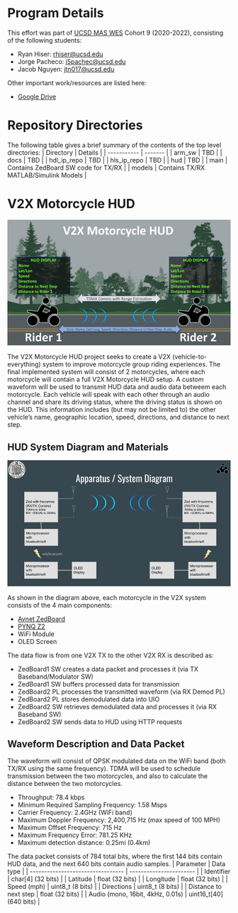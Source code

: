# Program Details
This effort was part of [UCSD MAS WES](https://jacobsschool.ucsd.edu/mas/wes) Cohort 9 (2020-2022), consisting of the following students:
- Ryan Hiser: rhiser@ucsd.edu
- Jorge Pacheco: j5pachec@ucsd.edu
- Jacob Nguyen: jtn017@ucsd.edu

Other important work/resources are listed here:
- [Google Drive](https://drive.google.com/drive/folders/1-ji_W6FZ46F6Ge3nmcZqJ8UrlpsPyltQ?usp=sharing)

# Repository Directories
The following table gives a brief summary of the contents of the top level directories:
| Directory   | Details |
| ----------- | ------- |
| arm_sw      | TBD     |
| docs        | TBD     |
| hdl_ip_repo | TBD     |
| hls_ip_repo | TBD     |
| hud         | TBD     |
| main        | Contains ZedBoard SW code for TX/RX   |
| models      | Contains TX/RX MATLAB/Simulink Models |

# V2X Motorcycle HUD
![alt text](docs/images/v2x.png?raw=true)

The V2X Motorcycle HUD project seeks to create a V2X (vehicle-to-everything) system to improve motorcycle group riding experiences.
The final implemented system will consist of 2 motorcycles, where each motorcycle will contain a full V2X Motorcycle HUD setup.
A custom waveform will be used to transmit HUD data and audio data betweem each motorcycle.
Each vehicle will speak with each other through an audio channel and share its driving status, where the driving status is shown on the HUD.
This information includes (but may not be limited to) the other vehicle’s name, geographic location, speed, directions, and distance to next step.

## HUD System Diagram and Materials
![alt text](docs/images/apparatus.png?raw=true)

As shown in the diagram above, each motorcycle in the V2X system consists of the 4 main components:
- [Avnet ZedBoard](https://www.avnet.com/wps/portal/us/products/avnet-boards/avnet-board-families/zedboard/)
- [PYNQ Z2](http://www.pynq.io/board.html)
- WiFi Module
- OLED Screen

The data flow is from one V2X TX to the other V2X RX is described as:
- ZedBoard1 SW creates a data packet and processes it (via TX Baseband/Modulator SW)
- ZedBoard1 SW buffers processed data for transmission
- ZedBoard2 PL processes the transmitted waveform (via RX Demod PL)
- ZedBoard2 PL stores demodulated data into UIO
- ZedBoard2 SW retrieves demodulated data and processes it (via RX Baseband SW) 
- ZedBoard2 SW sends data to HUD using HTTP requests

## Waveform Description and Data Packet
The waveform will consist of QPSK modulated data on the WiFi band (both TX/RX using the same frequency).
TDMA will be used to schedule transmission between the two motorcycles, and also to calculate the distance between the two motorcycles.
- Throughput: 78.4 kbps
- Minimum Required Sampling Frequency: 1.58 Msps
- Carrier Frequency: 2.4GHz (WiFi band)
- Maximum Doppler Frequency: 2,400,715 Hz (max speed of 100 MPH)
- Maximum Offset Frequency: 715 Hz
- Maximum Frequency Error: 781.25 KHz
- Maximum detection distance: 0.25mi (0.4km)

The data packet consists of 784 total bits, where the first 144 bits contain HUD data, and the next 640 bits contain audio samples.
| Parameter                         | Data type               |
| --------------------------------- | ----------------------- |
| Identifier                        | char[4]      (32 bits)  |
| Latitude                          | float        (32 bits)  |
| Longitude                         | float        (32 bits)  |
| Speed (mph)                       | uint8_t      (8  bits)  |
| Directions                        | uint8_t      (8  bits)  |
| Distance to next step             | float        (32 bits)  |
| Audio (mono, 16bit, 4kHz, 0.01s)  | uint16_t[40] (640 bits) |
